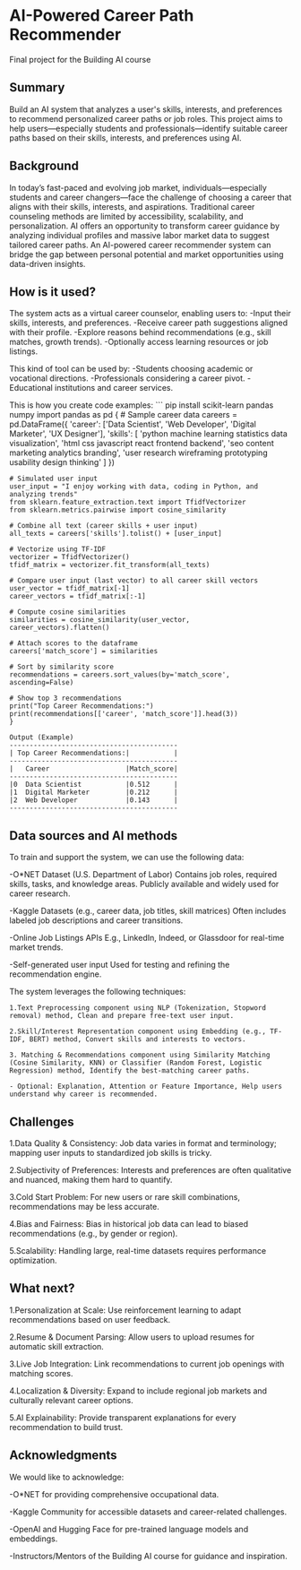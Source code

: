 <!-- This is the markdown template for the final project of the Building AI course, 
created by Reaktor Innovations and University of Helsinki. 
Copy the template, paste it to your GitHub README and edit! -->

# AI-Powered Career Path Recommender

Final project for the Building AI course

## Summary

Build an AI system that analyzes a user's skills, interests, and preferences to recommend personalized career paths or job roles. 
This project aims to help users—especially students and professionals—identify suitable career paths based on their skills, interests, and preferences using AI.

## Background

In today’s fast-paced and evolving job market, individuals—especially students and career changers—face the challenge of choosing a career that aligns with their skills, interests, and aspirations. 
Traditional career counseling methods are limited by accessibility, scalability, and personalization.
AI offers an opportunity to transform career guidance by analyzing individual profiles and massive labor market data to suggest tailored career paths. 
An AI-powered career recommender system can bridge the gap between personal potential and market opportunities using data-driven insights.

## How is it used?

The system acts as a virtual career counselor, enabling users to:
-Input their skills, interests, and preferences.
-Receive career path suggestions aligned with their profile.
-Explore reasons behind recommendations (e.g., skill matches, growth trends).
-Optionally access learning resources or job listings.

This kind of tool can be used by:
-Students choosing academic or vocational directions.
-Professionals considering a career pivot.
-Educational institutions and career services.

This is how you create code examples:
    ```
    pip install scikit-learn pandas numpy
    import pandas as pd
    {
    # Sample career data
    careers = pd.DataFrame({
        'career': ['Data Scientist', 'Web Developer', 'Digital Marketer', 'UX Designer'],
        'skills': [
            'python machine learning statistics data visualization',
            'html css javascript react frontend backend',
            'seo content marketing analytics branding',
            'user research wireframing prototyping usability design thinking'
        ]
    })

    # Simulated user input
    user_input = "I enjoy working with data, coding in Python, and analyzing trends"
    from sklearn.feature_extraction.text import TfidfVectorizer
    from sklearn.metrics.pairwise import cosine_similarity

    # Combine all text (career skills + user input)
    all_texts = careers['skills'].tolist() + [user_input]

    # Vectorize using TF-IDF
    vectorizer = TfidfVectorizer()
    tfidf_matrix = vectorizer.fit_transform(all_texts)

    # Compare user input (last vector) to all career skill vectors
    user_vector = tfidf_matrix[-1]
    career_vectors = tfidf_matrix[:-1]

    # Compute cosine similarities
    similarities = cosine_similarity(user_vector, career_vectors).flatten()

    # Attach scores to the dataframe
    careers['match_score'] = similarities
    
    # Sort by similarity score
    recommendations = careers.sort_values(by='match_score', ascending=False)
    
    # Show top 3 recommendations
    print("Top Career Recommendations:")
    print(recommendations[['career', 'match_score']].head(3))
    }

    Output (Example)
    ------------------------------------------
    | Top Career Recommendations:|           |
    ------------------------------------------ 
    |   Career                   |Match_score|
    ------------------------------------------
    |0  Data Scientist           |0.512      |
    |1  Digital Marketer         |0.212      |
    |2  Web Developer            |0.143      |
    ------------------------------------------

## Data sources and AI methods

To train and support the system, we can use the following data:

-O*NET Dataset (U.S. Department of Labor)
Contains job roles, required skills, tasks, and knowledge areas.
Publicly available and widely used for career research.

-Kaggle Datasets (e.g., career data, job titles, skill matrices)
Often includes labeled job descriptions and career transitions.

-Online Job Listings APIs
E.g., LinkedIn, Indeed, or Glassdoor for real-time market trends.

-Self-generated user input
Used for testing and refining the recommendation engine.

The system leverages the following techniques:

    1.Text Preprocessing component using NLP (Tokenization, Stopword removal) method, Clean and prepare free-text user input.       
   
    2.Skill/Interest Representation component using Embedding (e.g., TF-IDF, BERT) method, Convert skills and interests to vectors.      
    
    3. Matching & Recommendations component using Similarity Matching (Cosine Similarity, KNN) or Classifier (Random Forest, Logistic Regression) method, Identify the best-matching career paths.        
    
    - Optional: Explanation, Attention or Feature Importance, Help users understand why career is recommended.
    
## Challenges

1.Data Quality & Consistency:
Job data varies in format and terminology; mapping user inputs to standardized job skills is tricky.

2.Subjectivity of Preferences:
Interests and preferences are often qualitative and nuanced, making them hard to quantify.

3.Cold Start Problem:
For new users or rare skill combinations, recommendations may be less accurate.

4.Bias and Fairness:
Bias in historical job data can lead to biased recommendations (e.g., by gender or region).

5.Scalability:
Handling large, real-time datasets requires performance optimization.

## What next?

1.Personalization at Scale:
Use reinforcement learning to adapt recommendations based on user feedback.

2.Resume & Document Parsing:
Allow users to upload resumes for automatic skill extraction.

3.Live Job Integration:
Link recommendations to current job openings with matching scores.

4.Localization & Diversity:
Expand to include regional job markets and culturally relevant career options.

5.AI Explainability:
Provide transparent explanations for every recommendation to build trust.

## Acknowledgments

We would like to acknowledge:

-O*NET for providing comprehensive occupational data.

-Kaggle Community for accessible datasets and career-related challenges.

-OpenAI and Hugging Face for pre-trained language models and embeddings.

-Instructors/Mentors of the Building AI course for guidance and inspiration.
